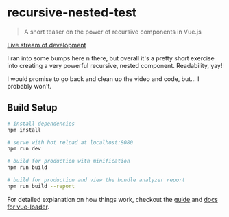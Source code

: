 # recursive-nested-test

> A short teaser on the power of recursive components in Vue.js

[Live stream of development](https://www.youtube.com/watch?v=GuNQ_lcm5VE)

I ran into some bumps here n there, but overall it's a pretty short exercise into creating a very powerful recursive, nested component. Readability, yay!

I would promise to go back and clean up the video and code, but... I probably won't.

## Build Setup

``` bash
# install dependencies
npm install

# serve with hot reload at localhost:8080
npm run dev

# build for production with minification
npm run build

# build for production and view the bundle analyzer report
npm run build --report
```

For detailed explanation on how things work, checkout the [guide](http://vuejs-templates.github.io/webpack/) and [docs for vue-loader](http://vuejs.github.io/vue-loader).
